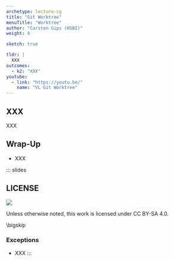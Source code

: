 ```yaml
---
archetype: lecture-cg
title: "Git Worktree"
menuTitle: "Worktree"
author: "Carsten Gips (HSBI)"
weight: 8

sketch: true

tldr: |
  XXX
outcomes:
  - k2: "XXX"
youtube:
  - link: "https://youtu.be/"
    name: "VL Git Worktree"
---
```



## XXX

XXX


## Wrap-Up

*   XXX







<!-- DO NOT REMOVE - THIS IS A LAST SLIDE TO INDICATE THE LICENSE AND POSSIBLE EXCEPTIONS (IMAGES, ...). -->
::: slides
## LICENSE
![](https://licensebuttons.net/l/by-sa/4.0/88x31.png)

Unless otherwise noted, this work is licensed under CC BY-SA 4.0.

\bigskip

### Exceptions
*   XXX
:::
